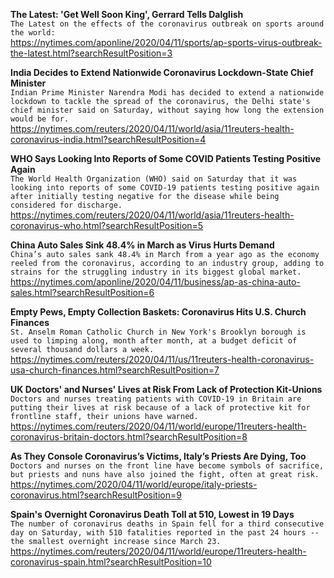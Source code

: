 **The Latest: 'Get Well Soon King', Gerrard Tells Dalglish**\
`The Latest on the effects of the coronavirus outbreak on sports around the world:`\
https://nytimes.com/aponline/2020/04/11/sports/ap-sports-virus-outbreak-the-latest.html?searchResultPosition=3

**India Decides to Extend Nationwide Coronavirus Lockdown-State Chief Minister**\
`Indian Prime Minister Narendra Modi has decided to extend a nationwide lockdown to tackle the spread of the coronavirus, the Delhi state's chief minister said on Saturday, without saying how long the extension would be for.`\
https://nytimes.com/reuters/2020/04/11/world/asia/11reuters-health-coronavirus-india.html?searchResultPosition=4

**WHO Says Looking Into Reports of Some COVID Patients Testing Positive Again**\
`The World Health Organization (WHO) said on Saturday that it was looking into reports of some COVID-19 patients testing positive again after initially testing negative for the disease while being considered for discharge.`\
https://nytimes.com/reuters/2020/04/11/world/asia/11reuters-health-coronavirus-who.html?searchResultPosition=5

**China Auto Sales Sink 48.4% in March as Virus Hurts Demand**\
`China’s auto sales sank 48.4% in March from a year ago as the economy reeled from the coronavirus, according to an industry group, adding to strains for the struggling industry in its biggest global market. `\
https://nytimes.com/aponline/2020/04/11/business/ap-as-china-auto-sales.html?searchResultPosition=6

**Empty Pews, Empty Collection Baskets: Coronavirus Hits U.S. Church Finances**\
`St. Anselm Roman Catholic Church in New York's Brooklyn borough is used to limping along, month after month, at a budget deficit of several thousand dollars a week. `\
https://nytimes.com/reuters/2020/04/11/us/11reuters-health-coronavirus-usa-church-finances.html?searchResultPosition=7

**UK Doctors' and Nurses' Lives at Risk From Lack of Protection Kit-Unions**\
`Doctors and nurses treating patients with COVID-19 in Britain are putting their lives at risk because of a lack of protective kit for frontline staff, their unions have warned.`\
https://nytimes.com/reuters/2020/04/11/world/europe/11reuters-health-coronavirus-britain-doctors.html?searchResultPosition=8

**As They Console Coronavirus’s Victims, Italy’s Priests Are Dying, Too**\
`Doctors and nurses on the front line have become symbols of sacrifice, but priests and nuns have also joined the fight, often at great risk.`\
https://nytimes.com/2020/04/11/world/europe/italy-priests-coronavirus.html?searchResultPosition=9

**Spain's Overnight Coronavirus Death Toll at 510, Lowest in 19 Days**\
`The number of coronavirus deaths in Spain fell for a third consecutive day on Saturday, with 510 fatalities reported in the past 24 hours -- the smallest overnight increase since March 23. `\
https://nytimes.com/reuters/2020/04/11/world/europe/11reuters-health-coronavirus-spain.html?searchResultPosition=10

